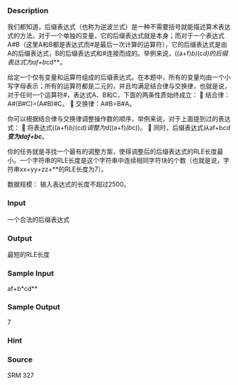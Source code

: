 
### Description
我们都知道，后缀表达式（也称为逆波兰式）是一种不需要括号就能描述算术表达式的方法。对于一个单独的变量，它的后缀表达式就是本身；而对于一个表达式A#B（这里A和B都是表达式而#是最后一次计算的运算符），它的后缀表达式是由A的后缀表达式，B的后缀表达式和#连接而成的。举例来说，((a+f)*b)*(c*d)的后缀表达式为af+b*cd**。
	
给定一个仅有变量和运算符组成的后缀表达式。在本题中，所有的变量均由一个小写字母表示；所有的运算符都是二元的，并且均满足结合律与交换律，也就是说，对于任何一个运算符#，表达式A、B和C，下面的两条性质始终成立：
	结合律：A#(B#C)=(A#B)#C。
	交换律：A#B=B#A。

你可以根据结合律与交换律调整操作数的顺序，举例来说，对于上面提到过的表达式：
	将表达式((a+f)*b)*(c*d)调整为d*((a+f)*(b*c))。
	同时，后缀表达式从af+b*cd**变为daf+bc***。

你的任务就是寻找一个最有的调整方案，使得调整后的后缀表达式的RLE长度最小。一个字符串的RLE长度是这个字符串中连续相同字符块的个数（也就是说，字符串xx+yy+zz+**的RLE长度为7）。

数据规模：
输入表达式的长度不超过2500。

### Input
一个合法的后缀表达式
### Output
最短的RLE长度
### Sample Input
af+b*cd**
### Sample Output
7
### Hint

### Source
SRM 327
